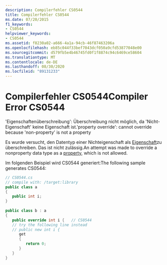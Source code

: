 ```yaml
---
description: Compilerfehler CS0544
title: Compilerfehler CS0544
ms.date: 07/20/2015
f1_keywords:
- CS0544
helpviewer_keywords:
- CS0544
ms.assetid: f8230a02-a666-4a1a-94cb-46f87463206a
ms.openlocfilehash: eb85c044f33bef7043dcf050a9cfd53877048e00
ms.sourcegitcommit: d579fb5e4b46745fd0f1f8874c94c6469ce58604
ms.translationtype: MT
ms.contentlocale: de-DE
ms.lasthandoff: 08/30/2020
ms.locfileid: "89131233"
---
```

# <a name="compiler-error-cs0544"></a><span data-ttu-id="117ef-103">Compilerfehler CS0544</span><span class="sxs-lookup"><span data-stu-id="117ef-103">Compiler Error CS0544</span></span>
<span data-ttu-id="117ef-104">'Eigenschaftenüberschreibung': Überschreibung nicht möglich, da 'Nicht-Eigenschaft' keine Eigenschaft ist.</span><span class="sxs-lookup"><span data-stu-id="117ef-104">'property override': cannot override because 'non-property' is not a property</span></span>  
  
 <span data-ttu-id="117ef-105">Es wurde versucht, den Datentyp einer Nichteigenschaft als [Eigenschaft](../programming-guide/classes-and-structs/properties.md)zu überschreiben. Das ist nicht zulässig.</span><span class="sxs-lookup"><span data-stu-id="117ef-105">An attempt was made to override a nonproperty data type as a [property](../programming-guide/classes-and-structs/properties.md), which is not allowed.</span></span>  
  
 <span data-ttu-id="117ef-106">Im folgenden Beispiel wird CS0544 generiert:</span><span class="sxs-lookup"><span data-stu-id="117ef-106">The following sample generates CS0544:</span></span>  
  
```csharp  
// CS0544.cs  
// compile with: /target:library  
public class a  
{  
   public int i;  
}  
  
public class b : a  
{  
   public override int i {   // CS0544  
   // try the following line instead  
   // public new int i {  
      get  
      {  
         return 0;  
      }  
   }  
}  
```
